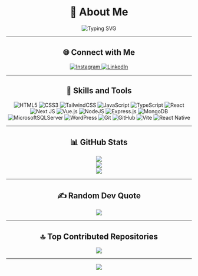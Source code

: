 <div align="center">

# 💫 About Me
<img src="https://readme-typing-svg.demolab.com/?lines=Front-end%20Developer;Web%20Enthusiast;Passionate%20about%20Crafting%20Websites;Always%20Learning%20%F0%9F%92%AB&font=Fira%20Code&center=true&width=440&height=45&color=00FFFF&vCenter=true&size=22&pause=1000&duration=3000" alt="Typing SVG" />

---

## 🌐 Connect with Me
<a href="https://instagram.com/thesilent_maru" target="_blank">
  <img src="https://img.shields.io/badge/Instagram-%23E4405F.svg?logo=Instagram&logoColor=white" alt="Instagram">
</a>
<a href="https://www.linkedin.com/in/filali-marwan/" target="_blank">
  <img src="https://img.shields.io/badge/LinkedIn-%230077B5.svg?logo=linkedin&logoColor=white" alt="LinkedIn">
</a>

---

## 🚀 Skills and Tools
![HTML5](https://img.shields.io/badge/html5-%23E34F26.svg?style=for-the-badge&logo=html5&logoColor=white)
![CSS3](https://img.shields.io/badge/css3-%231572B6.svg?style=for-the-badge&logo=css3&logoColor=white)
![TailwindCSS](https://img.shields.io/badge/tailwindcss-%2338B2AC.svg?style=for-the-badge&logo=tailwind-css&logoColor=white)
![JavaScript](https://img.shields.io/badge/javascript-%23323330.svg?style=for-the-badge&logo=javascript&logoColor=%23F7DF1E)
![TypeScript](https://img.shields.io/badge/typescript-%23007ACC.svg?style=for-the-badge&logo=typescript&logoColor=white)
![React](https://img.shields.io/badge/react-%2320232a.svg?style=for-the-badge&logo=react&logoColor=%2361DAFB)
![Next JS](https://img.shields.io/badge/Next-black?style=for-the-badge&logo=next.js&logoColor=white)
![Vue.js](https://img.shields.io/badge/vue.js-%2335495e.svg?style=for-the-badge&logo=vuedotjs&logoColor=%234FC08D)
![NodeJS](https://img.shields.io/badge/node.js-6DA55F?style=for-the-badge&logo=node.js&logoColor=white)
![Express.js](https://img.shields.io/badge/express.js-%23404d59.svg?style=for-the-badge&logo=express&logoColor=%2361DAFB)
![MongoDB](https://img.shields.io/badge/MongoDB-%234ea94b.svg?style=for-the-badge&logo=mongodb&logoColor=white)
![MicrosoftSQLServer](https://img.shields.io/badge/Microsoft%20SQL%20Server-CC2927?style=for-the-badge&logo=microsoft%20sql%20server&logoColor=white)
![WordPress](https://img.shields.io/badge/WordPress-%23117AC9.svg?style=for-the-badge&logo=WordPress&logoColor=white)
![Git](https://img.shields.io/badge/git-%23F05033.svg?style=for-the-badge&logo=git&logoColor=white)
![GitHub](https://img.shields.io/badge/github-%23121011.svg?style=for-the-badge&logo=github&logoColor=white)
![Vite](https://img.shields.io/badge/vite-%23646CFF.svg?style=for-the-badge&logo=vite&logoColor=white)
![React Native](https://img.shields.io/badge/react_native-%2320232a.svg?style=for-the-badge&logo=react&logoColor=%2361DAFB)

---

## 📊 GitHub Stats
![](https://github-readme-stats.vercel.app/api?username=filali86&theme=dark&hide_border=false&include_all_commits=true&count_private=true)<br/>
![](https://nirzak-streak-stats.vercel.app/?user=filali86&theme=dark&hide_border=false)<br/>
![](https://github-readme-stats.vercel.app/api/top-langs/?username=filali86&theme=dark&hide_border=false&layout=compact)

---

## ✍️ Random Dev Quote
![](https://quotes-github-readme.vercel.app/api?type=horizontal&theme=tokyonight)

---

## 🔝 Top Contributed Repositories
![](https://github-contributor-stats.vercel.app/api?username=filali86&limit=5&theme=dark&combine_all_yearly_contributions=true)

---

[![](https://visitcount.itsvg.in/api?id=filali86&icon=0&color=0)](https://visitcount.itsvg.in)

</div>

<!-- Proudly created with GPRM ( https://gprm.itsvg.in ) -->
